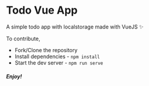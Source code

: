 # Todo Vue App  

A simple todo app with localstorage made with VueJS :sparkles:

To contribute, 

* Fork/Clone the repository  
* Install dependencies - `npm install`
* Start the dev server - `npm run serve`

##### Enjoy!
